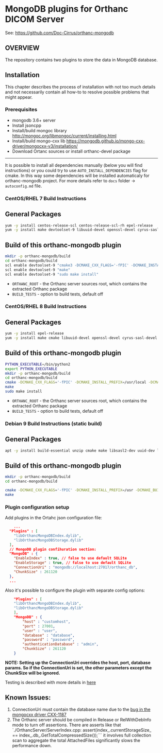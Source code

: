 # MongoDB plugins for Orthanc DICOM Server

See: https://github.com/Doc-Cirrus/orthanc-mongodb

## OVERVIEW
The repository contains two plugins to store the data in MongoDB database.

## Installation

This chapter describes the process of installation with not too much details and not necessarily contain all how-to to resolve possible problems that might appear.

### Prerequisites
- mongodb 3.6+ server 
- Install jsoncpp
- Install/build mongoc library http://mongoc.org/libmongoc/current/installing.html
- Install/build mongo-cxx lib https://mongodb.github.io/mongo-cxx-driver/mongocxx-v3/installation/
- Download Ortanc sources or install orthanc-devel package

---
It is possible to install all dependencies manually (below you will find instructions) or you could try to use ```AUTO_INSTALL_DEPENDENCIES``` flag for cmake. In this way some dependencies will be installed automaticaly for orthanc-mongodb project. For more details refer to ```docs``` folder -> ```autoconfig.md``` file.

### CentOS/RHEL 7 Build Instructions

## General Packages
```bash
yum -y install centos-release-scl centos-release-scl-rh epel-release
yum -y install make devtoolset-9 libuuid-devel openssl-devel cyrus-sasl-devel cmake3 zlib-devel
```

## Build of this orthanc-mongodb plugin
```bash
mkdir -p orthanc-mongodb/build
cd orthanc-mongodb/build
scl enable devtoolset-9 "cmake3 -DCMAKE_CXX_FLAGS='-fPIC' -DCMAKE_INSTALL_PREFIX=/usr/local -DCMAKE_BUILD_TYPE=Release -DCMAKE_PREFIX_PATH=/usr/local -DLINK_STATIC_LIBS=ON -DAUTO_INSTALL_DEPENDENCIES=ON -DBUILD_TESTS=ON -DORTHANC_ROOT=/usr/src/Orthanc-1.9.1 .."
scl enable devtoolset-9 "make"
scl enable devtoolset-9 "sudo make install"
```

* ```ORTHANC_ROOT``` - the Orthanc server sources root, which contains the extracted Orthanc package
* ```BUILD_TESTS``` - option to build tests, default off

### CentOS/RHEL 8 Build Instructions

## General Packages
```bash
yum -y install epel-release
yum -y install make cmake libuuid-devel openssl-devel cyrus-sasl-devel zlib-devel gcc gcc-c++ python2
```

## Build of this orthanc-mongodb plugin
```bash
PYTHON_EXECUTABLE=/bin/python2
export PYTHON_EXECUTABLE
mkdir -p orthanc-mongodb/build
cd orthanc-mongodb/build
cmake -DCMAKE_CXX_FLAGS='-fPIC' -DCMAKE_INSTALL_PREFIX=/usr/local -DCMAKE_BUILD_TYPE=Release -DCMAKE_PREFIX_PATH=/usr/local -DLINK_STATIC_LIBS=ON -DAUTO_INSTALL_DEPENDENCIES=ON -DBUILD_TESTS=ON -DORTHANC_ROOT=/usr/src/Orthanc-1.9.1 ..
make
sudo make install
```

* ```ORTHANC_ROOT``` - the Orthanc server sources root, which contains the extracted Orthanc package
* ```BUILD_TESTS``` - option to build tests, default off

### Debian 9 Build Instructions (static build)

## General Packages
```bash
apt -y install build-essential unzip cmake make libsasl2-dev uuid-dev libssl-dev zlib1g-dev git curl
```

## Build of this orthanc-mongodb plugin
```bash
mkdir -p orthanc-mongodb/build
cd orthanc-mongodb/build

cmake -DCMAKE_CXX_FLAGS='-fPIC' -DCMAKE_INSTALL_PREFIX=/usr -DCMAKE_BUILD_TYPE=Release -DCMAKE_PREFIX_PATH=/usr/local -DLINK_STATIC_LIBS=ON -DAUTO_INSTALL_DEPENDENCIES=ON -DBUILD_TESTS=ON -DORTHANC_ROOT=/usr/src/Orthanc-1.9.1 ..
make
```

### Plugin configuration setup

Add plugins in the Ortahc json configuration file:

```json
    ...
  "Plugins" : [
    "libOrthancMongoDBIndex.dylib",
    "libOrthancMongoDBStorage.dylib"
  ],
  // MongoDB plugin confihuration section:
  "MongoDB" : {
    "EnableIndex" : true, // false to use default SQLite 
    "EnableStorage" : true, // false to use default SQLite 
    "ConnectionUri" : "mongodb://localhost:27017/orthanc_db",
    "ChunkSize" : 261120
  },
  ...
```

Also it's possible to configure the plugin with separate config options:

```json
    "Plugins" : [
    "libOrthancMongoDBIndex.dylib",
    "libOrthancMongoDBStorage.dylib"
    ],
    "MongoDB" : {
        "host" : "customhost",
        "port" : 27001,
        "user" : "user",
        "database" : "database",
        "password" : "password",
        "authenticationDatabase" : "admin",
        "ChunkSize" : 261120
    }
```

**NOTE: Setting up the ConnectionUri overrides the host, port, database params. So if the ConnectionUri is set, the other parameters except the ChunkSize will be ignored.**

Testing is described with more details in [here](doc/testing.md)

## Known Issues:

1. ConnectionUri must contain the database name due to the [bug in the mongocxx driver CXX-1187](https://jira.mongodb.org/browse/CXX-1187)
2. The Orthanc server should be compiled in Release or RelWithDebInfo mode to turn off assertions. There are asserts like that 
   `./OrthancServer/ServerIndex.cpp:      assert(index_.currentStorageSize_ == index_.db_.GetTotalCompressedSize());``` it involves full collection scan 
   to aggregate the total AttachedFiles significantly slows the performance down. 



